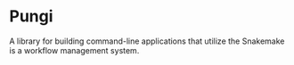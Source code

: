# Pungi
A library for building command-line applications that utilize the Snakemake is a workflow management system. 
